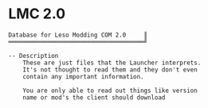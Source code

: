 # LMC 2.0
    Database for Leso Modding COM 2.0     ║
    ══════════════════════════════════════╝

    -- Description
        These are just files that the Launcher interprets.
        It's not thought to read them and they don't even
        contain any important information.
    
        You are only able to read out things like version
        name or mod's the client should download
